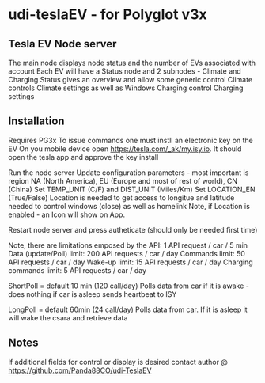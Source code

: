# udi-teslaEV  -  for Polyglot v3x 
## Tesla EV Node server
The main node displays node status and the number of EVs associated with account
Each EV will have a Status node and 2 subnodes - Climate and Charging
Status gives an overview and allow some generic control
Climate controls Climate settings as well as Windows
Charging control Charging settings 


## Installation
Requires PG3x
To issue commands one must instll an electronic key on the EV
On you mobile device open  https://tesla.com/_ak/my.isy.io. It should open the tesla app and approve the key install 
 
Run the node server 
Update configuration parameters - most important is region NA (North America), EU (Europe and most of rest of world), CN (China)
Set TEMP_UNIT (C/F) and DIST_UNIT (Miles/Km) 
Set LOCATION_EN (True/False)
Location is needed to get access to longitue and latitude needed to control windows (close) as well as homelink 
Note, if Location is enabled - an Icon will show on App.

Restart node server and press autheticate (should only be needed first time)

Note, there are limitations emposed by the API:
1 API request / car / 5 min
Data (update/Poll) limit:   200 API requests / car / day
Commands limit:	            50 API requests / car / day
Wake-up limit:        	    15 API requests / car / day
Charging commands limit:    5 API requests / car / day

ShortPoll = default 10 min (120 call/day)
    Polls data from car if it is awake - does nothing if car is asleep
    sends heartbeat to ISY

LongPoll = default 60min (24 call/day)
    Polls data from car. If it is asleep it will wake the csara and retrieve data

## Notes 
If additional fields for control or display is desired contact author @ https://github.com/Panda88CO/udi-TeslaEV

